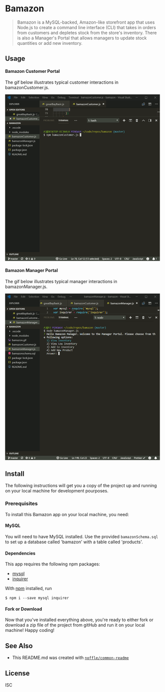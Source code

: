 # Bamazon

> Bamazon is a MySQL-backed, Amazon-like storefront app that uses Node.js to create a command line interface (CLI) that takes in orders from customers and depletes stock from the store's inventory. There is also a Manager's Portal that allows managers to update stock quantities or add new inventory.

## Usage

#### Bamazon Customer Portal

The gif below illustrates typical customer interactions in bamazonCustomer.js.

![Bamazon Customer Gif](https://github.com/enigmatic-agent-scully/bamazon/blob/master/bamazonCustomer.gif?raw=true 'bamazon customer gif')

#### Bamazon Manager Portal

The gif below illustrates typical manager interactions in bamazonManager.js.

![Bamazon Manager Gif](https://github.com/enigmatic-agent-scully/bamazon/blob/master/bamazonManager.gif?raw=true 'bamazon manager gif')

## Install

The following instructions will get you a copy of the project up and running on your local machine for development pourposes.

### Prerequisites

To install this Bamazon app on your local machine, you need:

#### MySQL

You will need to have MySQL installed. Use the provided `bamazonSchema.sql` to set up a database called 'bamazon' with a table called 'products'.

#### Dependencies

This app requires the following npm packages:

- [mysql](https://www.npmjs.com/package/mysql)
- [inquirer](https://www.npmjs.com/package/inquirer)

With [npm](https://npmjs.org/) installed, run

```
$ npm i --save mysql inquirer
```

#### Fork or Download

Now that you've installed everything above, you're ready to either fork or download a zip file of the project from gitHub and run it on your local machine! Happy coding!

## See Also

- This README.md was created with [`noffle/common-readme`](https://github.com/noffle/common-readme)

## License

ISC
